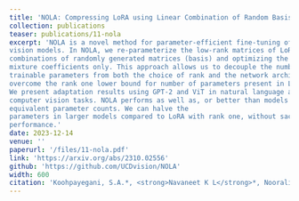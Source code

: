 ```yaml
---
title: 'NOLA: Compressing LoRA using Linear Combination of Random Basis'
collection: publications
teaser: publications/11-nola
excerpt: 'NOLA is a novel method for parameter-efficient fine-tuning of LLMs and
vision models. In NOLA, we re-parameterize the low-rank matrices of LoRA using linear
combinations of randomly generated matrices (basis) and optimizing the linear
mixture coefficients only. This approach allows us to decouple the number of
trainable parameters from both the choice of rank and the network architecture and helps
overcome the rank one lower bound for number of parameters present in LoRA.
We present adaptation results using GPT-2 and ViT in natural language and
computer vision tasks. NOLA performs as well as, or better than models with
equivalent parameter counts. We can halve the
parameters in larger models compared to LoRA with rank one, without sacrificing
performance.'
date: 2023-12-14
venue: ''
paperurl: '/files/11-nola.pdf'
link: 'https://arxiv.org/abs/2310.02556'
github: 'https://github.com/UCDvision/NOLA'
width: 600
citation: 'Koohpayegani, S.A.*, <strong>Navaneet K L</strong>*, Nooralinejad, P., Kolouri, S., Pirsiavash, H., (2024). &quot;NOLA: Compressing LoRA using Linear Combination of Random Basis.&quot; <i> International Conference on Learning Representations (ICLR)</i>.'
---
```

